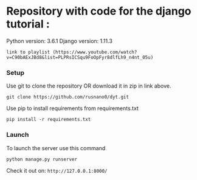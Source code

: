 # Repository with code for the django tutorial :

Python version: 3.6.1
Django version: 1.11.3

```
link to playlist (https://www.youtube.com/watch?v=C90bAExJBd8&list=PLPRsICSqu9FoOpFyr8dlfLh9_n4nt_05u)
```

### Setup
Use git to clone the repository OR download it in zip in link above.
```
git clone https://github.com/rusnano0/dyt.git
```
Use pip to install requirements from requirements.txt
```
pip install -r requirements.txt
```
### Launch
To launch the server use this command
```
python manage.py runserver
```
Check it out on: ```http://127.0.0.1:8000/```
